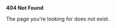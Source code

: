 <div class="error404"><strong>404 Not Found</strong><p>The page you're looking for does not exist.</p></div>
